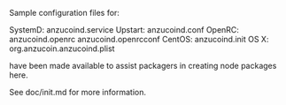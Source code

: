 Sample configuration files for:

SystemD: anzucoind.service
Upstart: anzucoind.conf
OpenRC:  anzucoind.openrc
         anzucoind.openrcconf
CentOS:  anzucoind.init
OS X:    org.anzucoin.anzucoind.plist

have been made available to assist packagers in creating node packages here.

See doc/init.md for more information.
